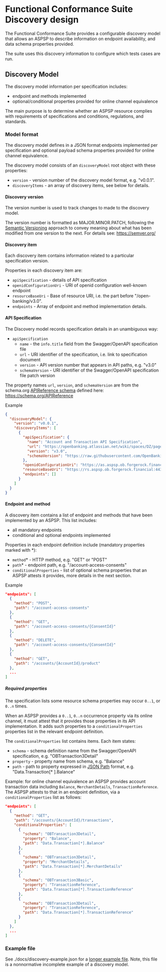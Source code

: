 # Functional Conformance Suite Discovery design

The Functional Conformance Suite provides a configurable discovery model that
allows an ASPSP to describe information on endpoint availability, and data
schema properties provided.

The suite uses this discovery information to configure which tests cases are run.

## Discovery Model

The discovery model information per specification includes:

* endpoint and methods implemented
* optional/conditional properties provided for online channel equivalence

The main purpose is to determine whether an ASPSP resource complies with
requirements of specifications and conditions, regulations, and standards.

### Model format

The discovery model defines in a JSON format endpoints implemented per
specification and optional payload schema properties provided for online channel
equivalence.

The discovery model consists of an `discoveryModel` root object with these
properties:

* `version` - version number of the discovery model format, e.g. "v0.0.1".
* `discoveryItems` - an array of discovery items, see below for details.

#### Discovery version

The version number is used to track changes to made to the discovery model.

The version number is formatted as MAJOR.MINOR.PATCH, following the
[Semantic Versioning](https://semver.org/) approach to convey meaning about what
has been modified from one version to the next. For details see: https://semver.org/

#### Discovery item

Each discovery item contains information related to a particular specification
version.

Properties in each discovery item are:

* `apiSpecification` - details of API specification
* `openidConfigurationUri` - URI of openid configuration well-known endpoint
* `resourceBaseUri` - Base of resource URI, i.e. the part before "/open-banking/v3.0".
* `endpoints` - Array of endpoint and method implementation details.

#### API Specification

The Discovery model records specification details in an unambiguous way:

* `apiSpecification`
  * `name` - the `info.title` field from the Swagger/OpenAPI specification file
  * `url` - URI identifier of the specification, i.e. link to specification document
  * `version` - API version number that appears in API paths, e.g. "v3.0"
  * `schemaVersion` - URI identifier of the Swagger/OpenAPI specification file patch version

The property names `url`, `version`, and `schemaVersion` are from the schema.org
[APIReference schema](https://schema.org/APIReference) defined here:
https://schema.org/APIReference

Example

```json
{
  "discoveryModel": {
    "version": "v0.0.1",
    "discoveryItems": [
      {
        "apiSpecification": {
          "name": "Account and Transaction API Specification",
          "url": "https://openbanking.atlassian.net/wiki/spaces/DZ/pages/642090641/Account+and+Transaction+API+Specification+-+v3.0",
          "version": "v3.0",
          "schemaVersion": "https://raw.githubusercontent.com/OpenBankingUK/read-write-api-specs/v3.0.0/dist/account-info-swagger.json"
        },
        "openidConfigurationUri": "https://as.aspsp.ob.forgerock.financial/oauth2/.well-known/openid-configuration",
        "resourceBaseUri": "https://rs.aspsp.ob.forgerock.financial:443/",
        "endpoints": []
      }
    ]
  }
}
```

#### Endpoint and method

A discovery item contains a list of endpoint and methods that have been
implemented by an ASPSP. This list includes:
  * all mandatory endpoints
  * conditional and optional endpoints implemented

Properties in each endpoint definition include (mandatory properties marked with *):
  - `method`* - HTTP method, e.g. "GET" or "POST"
  - `path`* - endpoint path, e.g. "/account-access-consents"
  - `conditionalProperties` - list of optional schema properties that an ASPSP attests it provides, more details in the next section.

Example

```json
"endpoints": [
  {
    "method": "POST",
    "path": "/account-access-consents"
  },
  {
    "method": "GET",
    "path": "/account-access-consents/{ConsentId}"
  },
  {
    "method": "DELETE",
    "path": "/account-access-consents/{ConsentId}"
  },
  {
    "method": "GET",
    "path": "/accounts/{AccountId}/product"
  },
  ...
]
```

##### Required properties

The specification lists some resource schema properties may occur `0..1`, or `0..n` times.

When an ASPSP provides a `0..1`, `0..n` occurrence property via its online channel,
it must attest that it provides those properties in its API implementation. It adds
such properties to a `conditionalProperties` properties list in the relevant endpoint definition.

The `conditionalProperties` list contains items. Each item states:
 * `schema` - schema definition name from the Swagger/OpenAPI specification, e.g. "OBTransaction3Detail"
 * `property` - property name from schema, e.g. "Balance"
 * `path` - path to property expressed in [JSON Path](https://goessner.net/articles/JsonPath/) format, e.g. "Data.Transaction[* ].Balance"

Example: for online channel equivalence an ASPSP provides account
transaction data including `Balance`, `MerchantDetails`, `TransactionReference`.
The ASPSP attests to that in an endpoint definition, via a `conditionalProperties` list
as follows:

```json
"endpoints": [
  {
    "method": "GET",
    "path": "/accounts/{AccountId}/transactions",
    "conditionalProperties": [
      {
        "schema": "OBTransaction3Detail",
        "property": "Balance",
        "path": "Data.Transaction[*].Balance"
      },
      {
        "schema": "OBTransaction3Detail",
        "property": "MerchantDetails",
        "path": "Data.Transaction[*].MerchantDetails"
      },
      {
        "schema": "OBTransaction3Basic",
        "property": "TransactionReference",
        "path": "Data.Transaction[*].TransactionReference"
      },
      {
        "schema": "OBTransaction3Detail",
        "property": "TransactionReference",
        "path": "Data.Transaction[*].TransactionReference"
      }
    ]
  },
  ...
]
```

### Example file

See ./docs/discovery-example.json for a [longer example file](./discovery-example.json).
Note, this file is a nonnormative incomplete example of a discovery model.
